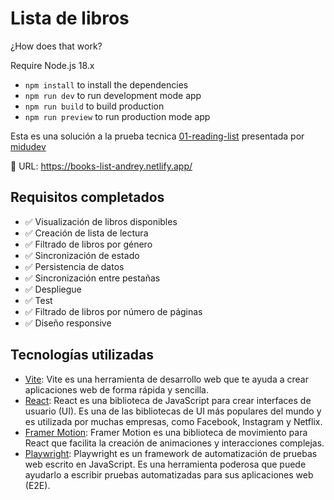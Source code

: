# Lista de libros

¿How does that work?

Require Node.js 18.x

* `npm install` to install the dependencies
* `npm run dev` to run development mode app
* `npm run build` to build production
* `npm run preview` to run production mode app

Esta es una solución a la prueba tecnica [01-reading-list](https://github.com/midudev/pruebas-tecnicas/tree/main/pruebas/01-reading-list) presentada por [midudev](https://github.com/midudev)

🔗 URL: https://books-list-andrey.netlify.app/

## Requisitos completados
- ✅ Visualización de libros disponibles
- ✅ Creación de lista de lectura
- ✅ Filtrado de libros por género
- ✅ Sincronización de estado
- ✅ Persistencia de datos
- ✅ Sincronización entre pestañas
- ✅ Despliegue
- ✅ Test
- ✅ Filtrado de libros por número de páginas
- ✅ Diseño responsive

## Tecnologías utilizadas

- [Vite](https://vitejs.dev/): Vite es una herramienta de desarrollo web que te ayuda a crear aplicaciones web de forma rápida y sencilla.
- [React](https://es.react.dev/): React es una biblioteca de JavaScript para crear interfaces de usuario (UI). Es una de las bibliotecas de UI más populares del mundo y es utilizada por muchas empresas, como Facebook, Instagram y Netflix.
- [Framer Motion](https://www.framer.com/motion/): Framer Motion es una biblioteca de movimiento para React que facilita la creación de animaciones y interacciones complejas.
- [Playwright](https://playwright.dev/): Playwright es un framework de automatización de pruebas web escrito en JavaScript. Es una herramienta poderosa que puede ayudarlo a escribir pruebas automatizadas para sus aplicaciones web (E2E).

